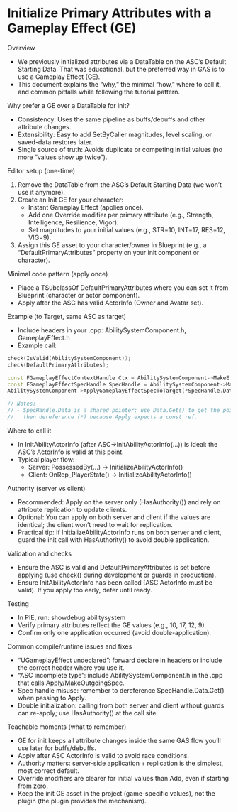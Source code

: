 # Initialize Primary Attributes with a Gameplay Effect (GE)

Overview
- We previously initialized attributes via a DataTable on the ASC’s Default Starting Data. That was educational, but the preferred way in GAS is to use a Gameplay Effect (GE).
- This document explains the “why,” the minimal “how,” where to call it, and common pitfalls while following the tutorial pattern.

Why prefer a GE over a DataTable for init?
- Consistency: Uses the same pipeline as buffs/debuffs and other attribute changes.
- Extensibility: Easy to add SetByCaller magnitudes, level scaling, or saved-data restores later.
- Single source of truth: Avoids duplicate or competing initial values (no more “values show up twice”).

Editor setup (one-time)
1) Remove the DataTable from the ASC’s Default Starting Data (we won’t use it anymore).
2) Create an Init GE for your character:
   - Instant Gameplay Effect (applies once).
   - Add one Override modifier per primary attribute (e.g., Strength, Intelligence, Resilience, Vigor).
   - Set magnitudes to your initial values (e.g., STR=10, INT=17, RES=12, VIG=9).
3) Assign this GE asset to your character/owner in Blueprint (e.g., a “DefaultPrimaryAttributes” property on your init component or character).

Minimal code pattern (apply once)
- Place a TSubclassOf<UGameplayEffect> DefaultPrimaryAttributes where you can set it from Blueprint (character or actor component).
- Apply after the ASC has valid ActorInfo (Owner and Avatar set).

Example (to Target, same ASC as target)
- Include headers in your .cpp: AbilitySystemComponent.h, GameplayEffect.h
- Example call:
```cpp
check(IsValid(AbilitySystemComponent));
check(DefaultPrimaryAttributes);

const FGameplayEffectContextHandle Ctx = AbilitySystemComponent->MakeEffectContext();
const FGameplayEffectSpecHandle SpecHandle = AbilitySystemComponent->MakeOutgoingSpec(DefaultPrimaryAttributes, 1.f, Ctx);
AbilitySystemComponent->ApplyGameplayEffectSpecToTarget(*SpecHandle.Data.Get(), AbilitySystemComponent);

// Notes:
// - SpecHandle.Data is a shared pointer; use Data.Get() to get the pointer,
//   then dereference (*) because Apply expects a const ref.
```

Where to call it
- In InitAbilityActorInfo (after ASC->InitAbilityActorInfo(...)) is ideal: the ASC’s ActorInfo is valid at this point.
- Typical player flow:
  - Server: PossessedBy(...) -> InitializeAbilityActorInfo()
  - Client: OnRep_PlayerState() -> InitializeAbilityActorInfo()

Authority (server vs client)
- Recommended: Apply on the server only (HasAuthority()) and rely on attribute replication to update clients.
- Optional: You can apply on both server and client if the values are identical; the client won’t need to wait for replication.
- Practical tip: If InitializeAbilityActorInfo runs on both server and client, guard the init call with HasAuthority() to avoid double application.

Validation and checks
- Ensure the ASC is valid and DefaultPrimaryAttributes is set before applying (use check() during development or guards in production).
- Ensure InitAbilityActorInfo has been called (ASC ActorInfo must be valid). If you apply too early, defer until ready.

Testing
- In PIE, run: showdebug abilitysystem
- Verify primary attributes reflect the GE values (e.g., 10, 17, 12, 9).
- Confirm only one application occurred (avoid double-application).

Common compile/runtime issues and fixes
- “UGameplayEffect undeclared”: forward declare in headers or include the correct header where you use it.
- “ASC incomplete type”: include AbilitySystemComponent.h in the .cpp that calls Apply/MakeOutgoingSpec.
- Spec handle misuse: remember to dereference SpecHandle.Data.Get() when passing to Apply.
- Double initialization: calling from both server and client without guards can re-apply; use HasAuthority() at the call site.

Teachable moments (what to remember)
- GE for init keeps all attribute changes inside the same GAS flow you’ll use later for buffs/debuffs.
- Apply after ASC ActorInfo is valid to avoid race conditions.
- Authority matters: server-side application + replication is the simplest, most correct default.
- Override modifiers are clearer for initial values than Add, even if starting from zero.
- Keep the init GE asset in the project (game-specific values), not the plugin (the plugin provides the mechanism).